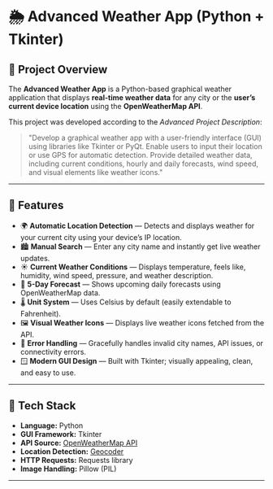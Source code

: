 # 🌦️ Advanced Weather App (Python + Tkinter)

## 📝 Project Overview

The **Advanced Weather App** is a Python-based graphical weather application that displays **real-time weather data** for any city or the **user’s current device location** using the **OpenWeatherMap API**.

This project was developed according to the *Advanced Project Description*:
> "Develop a graphical weather app with a user-friendly interface (GUI) using libraries like Tkinter or PyQt. Enable users to input their location or use GPS for automatic detection. Provide detailed weather data, including current conditions, hourly and daily forecasts, wind speed, and visual elements like weather icons."

---

## 🚀 Features

- 🌍 **Automatic Location Detection** — Detects and displays weather for your current city using your device’s IP location.  
- 🏙️ **Manual Search** — Enter any city name and instantly get live weather updates.  
- ☀️ **Current Weather Conditions** — Displays temperature, feels like, humidity, wind speed, pressure, and weather description.  
- 📅 **5-Day Forecast** — Shows upcoming daily forecasts using OpenWeatherMap data.  
- 🌡️ **Unit System** — Uses Celsius by default (easily extendable to Fahrenheit).  
- 🖼️ **Visual Weather Icons** — Displays live weather icons fetched from the API.  
- 💬 **Error Handling** — Gracefully handles invalid city names, API issues, or connectivity errors.  
- 🪟 **Modern GUI Design** — Built with Tkinter; visually appealing, clean, and easy to use.

---

## 🧩 Tech Stack

- **Language:** Python  
- **GUI Framework:** Tkinter  
- **API Source:** [OpenWeatherMap API](https://openweathermap.org/api)  
- **Location Detection:** [Geocoder](https://pypi.org/project/geocoder/)  
- **HTTP Requests:** Requests library  
- **Image Handling:** Pillow (PIL)

---
